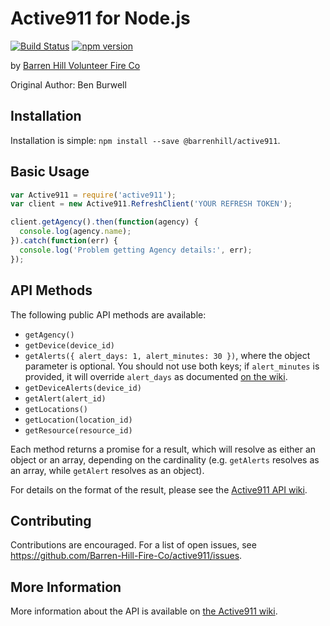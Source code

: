 Active911 for Node.js
=====================

[![Build Status](https://travis-ci.org/benburwell/active911.svg)](https://travis-ci.org/benburwell/active911)
[![npm version](https://badge.fury.io/js/active911.svg)](https://badge.fury.io/js/active911)

by [Barren Hill Volunteer Fire Co](https://barrenhill.com/)

Original Author: Ben Burwell

Installation
------------

Installation is simple: `npm install --save @barrenhill/active911`.

Basic Usage
-----------

```javascript
var Active911 = require('active911');
var client = new Active911.RefreshClient('YOUR REFRESH TOKEN');

client.getAgency().then(function(agency) {
  console.log(agency.name);
}).catch(function(err) {
  console.log('Problem getting Agency details:', err);
});
```

API Methods
-----------

The following public API methods are available:

* `getAgency()`
* `getDevice(device_id)`
* `getAlerts({ alert_days: 1, alert_minutes: 30 })`, where the object parameter
  is optional. You should not use both keys; if `alert_minutes` is provided, it
  will override `alert_days` as documented [on the wiki](http://wiki.active911.com/wiki/index.php/Accessing_the_API#Alerts).
* `getDeviceAlerts(device_id)`
* `getAlert(alert_id)`
* `getLocations()`
* `getLocation(location_id)`
* `getResource(resource_id)`

Each method returns a promise for a result, which will resolve as either an
object or an array, depending on the cardinality (e.g. `getAlerts` resolves as
an array, while `getAlert` resolves as an object).

For details on the format of the result, please see the [Active911 API
wiki](https://active911.atlassian.net/wiki/spaces/AED/pages/1866825767/Accessing+the+API).

Contributing
------------

Contributions are encouraged. For a list of open issues, see
<https://github.com/Barren-Hill-Fire-Co/active911/issues>.

More Information
----------------

More information about the API is available on [the Active911
wiki](https://active911.atlassian.net/wiki/spaces/AED/pages/240123959/Advanced+Features#Active911-Developer-API).

